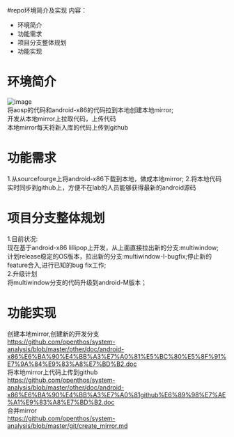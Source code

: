 #repo环境简介及实现
内容：

- 环境简介
- 功能需求
- 项目分支整体规划
- 功能实现

# 环境简介
![image](https://github.com/openthos/system-analysis/blob/master/other/doc/git.svg)  
将aosp的代码和android-x86的代码拉到本地创建本地mirror;  
开发从本地mirror上拉取代码，上传代码  
本地mirror每天将新入库的代码上传到github  
# 功能需求
1.从sourcefourge上将android-x86下载到本地，做成本地mirror;
2.将本地代码实时同步到github上，方便不在lab的人员能够获得最新的android源码
# 项目分支整体规划
1.目前状况:  
现在基于android-x86 lillipop上开发，从上面直接拉出新的分支:multiwindow;  
计划release稳定的OS版本，拉出新的分支:multiwindow-l-bugfix;停止新的feature合入,进行已知的bug fix工作;  
2.升级计划  
将multiwindow分支的代码升级到android-M版本；  
# 功能实现
创建本地mirror,创建新的开发分支  
https://github.com/openthos/system-analysis/blob/master/other/doc/android-x86%E6%BA%90%E4%BB%A3%E7%A0%81%E5%BC%80%E5%8F%91%E7%9A%84%E9%83%A8%E7%BD%B2.doc  
将本地mirror上代码上传到github    
https://github.com/openthos/system-analysis/blob/master/other/doc/android-x86%E6%BA%90%E4%BB%A3%E7%A0%81github%E6%89%98%E7%AE%A1%E9%83%A8%E7%BD%B2.doc  
合并mirror  
https://github.com/openthos/system-analysis/blob/master/git/create_mirror.md


